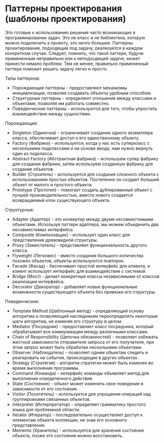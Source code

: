 Паттерны проектирования (шаблоны проектирования)
=======================================================

Это готовые к использованию решения часто возникающих в программировании задач. 
Это не класс и не библиотека, которую можно подключить к проекту, это нечто большее. 
Паттерны проектирования, подходящий под задачу, реализуется в каждом конкретном случае. 
Следует, помнить, что такой паттерн, будучи примененным неправильно или к неподходящей задаче, может принести немало проблем. 
Тем не менее, правильно примененный паттерн поможет решить задачу легко и просто.


Типы паттернов:
- Порождающие паттерны - предоставляют механизмы инициализации, позволяя создавать объекты удобным способом.
- Структурные паттерны - определяют отношения между классами и объектами, позволяя им работать совместно.
- Поведенческие паттерны - используются для того, чтобы упростить взаимодействие между сущностями.

Порождающие:
- Singleton (Одиночка) - ограничивает создание одного экземпляра класса, обеспечивает доступ к его единственному объекту.
- Factory (Фабрика) - используется, когда у нас есть суперкласс с несколькими подклассами и на основе ввода, нам нужно вернуть один из подкласса.
- Abstract Factory (Абстрактная фабрика) - используем супер фабрику для создания фабрики, затем используем созданную фабрику для создания объектов.
- Builder (Строитель) - используется для создания сложного объекта с использованием простых объектов. Постепенно он создает больший объект от малого и простого объекта.
- Prototype (Прототип) - помогает создать дублированный объект с лучшей производительностью, вместо нового создается возвращаемый клон существующего объекта.


Структурные:
- Adapter (Адаптер) - это конвертер между двумя несовместимыми объектами. Используя паттерн адаптера, мы можем объединить два несовместимых интерфейса.
- Composite (Компоновщик) - использует один класс для представления древовидной структуры.
- Proxy (Заместитель) - представляет функциональность другого класса.
- Flyweight (Легковес) - вместо создания большого количества похожих объектов, объекты используются повторно.
- Facade (Фасад) - беспечивает простой интерфейс для клиента, и клиент использует интерфейс для взаимодействия с системой.
- Bridge (Мост) - делает конкретные классы независимыми от классов реализации интерфейса.
- Decorator (Декоратор) - добавляет новые функциональные возможности существующего объекта без привязки его структуры.

Поведенческие:
- Template Method (Шаблонный метод) - определяющий основу алгоритма и позволяющий наследникам переопределять некоторые шаги алгоритма, не изменяя его структуру в целом.
- Mediator (Посредник) - предоставляет класс посредника, который обрабатывает все коммуникации между различными классами.
- Chain of Responsibility (Цепочка обязанностей) - позволяет избежать жесткой зависимости отправителя запроса от его получателя, при этом запрос может быть обработан несколькими объектами.
- Observer (Наблюдатель) - позволяет одним обьектам следить и реагировать на события, происходящие в других объектах.
- Strategy (Стратегия) - алгоритм стратегии может быть изменен во время выполнения программы.
- Command (Команда) - интерфейс команды объявляет метод для выполнения определенного действия.
- State (Состояние) - объект может изменять свое поведение в зависимости от его состояния.
- Visitor (Посетитель) - используется для упрощения операций над группировками связанных объектов.
- Interpreter (Интерпретатор) - определяет грамматику простого языка для проблемной области.
- Iterator (Итератор) - последовательно осуществляет доступ к элементам объекта коллекции, не зная его основного представления.
- Memento (Хранитель) - используется для хранения состояния объекта, позже это состояние можно восстановить.